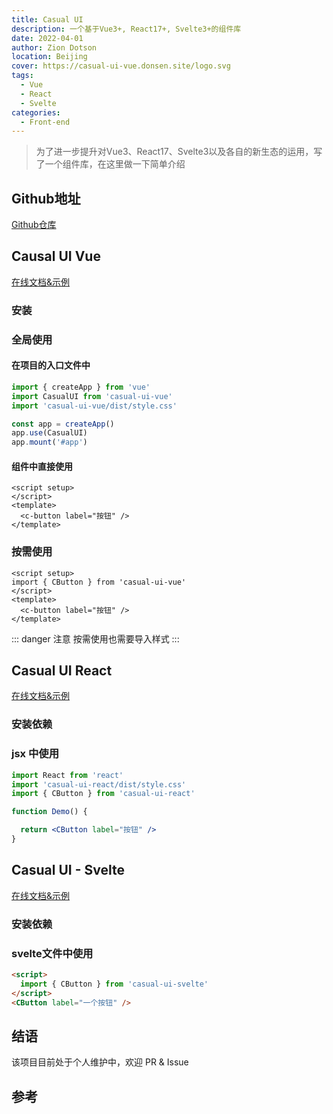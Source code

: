 ```yaml
---
title: Casual UI
description: 一个基于Vue3+, React17+, Svelte3+的组件库
date: 2022-04-01
author: Zion Dotson
location: Beijing
cover: https://casual-ui-vue.donsen.site/logo.svg
tags:
  - Vue
  - React
  - Svelte
categories:
  - Front-end
---
```


> 为了进一步提升对Vue3、React17、Svelte3以及各自的新生态的运用，写了一个组件库，在这里做一下简单介绍

<!-- more -->

## Github地址

[Github仓库](https://github.com/Blackman99/casual-ui)

## Causal UI Vue

[在线文档&示例](https://casual-ui-vue.donsen.site)

### 安装

<Util-InstallPackage package-name="casual-ui-vue" />

### 全局使用

#### 在项目的入口文件中

```js
import { createApp } from 'vue'
import CasualUI from 'casual-ui-vue'
import 'casual-ui-vue/dist/style.css'

const app = createApp()
app.use(CasualUI)
app.mount('#app')
```

#### 组件中直接使用

```vue
<script setup>
</script>
<template>
  <c-button label="按钮" />
</template>
```
### 按需使用

```vue
<script setup>
import { CButton } from 'casual-ui-vue'
</script>
<template>
  <c-button label="按钮" />
</template>
```

::: danger 注意
按需使用也需要导入样式
:::

## Casual UI React

[在线文档&示例](https://casual-ui-react.donsen.site)

### 安装依赖

<Util-InstallPackage package-name="casual-ui-react" />

### jsx 中使用

```jsx
import React from 'react'
import 'casual-ui-react/dist/style.css'
import { CButton } from 'casual-ui-react'

function Demo() {

  return <CButton label="按钮" />
}
```

## Casual UI - Svelte

[在线文档&示例](https://casual-ui-svelte.donsen.site/)

### 安装依赖

<Util-InstallPackage package-name="casual-ui-svelte" />

### svelte文件中使用

```html
<script>
  import { CButton } from 'casual-ui-svelte'
</script>
<CButton label="一个按钮" />
```

## 结语

该项目目前处于个人维护中，欢迎 PR & Issue

## 参考
